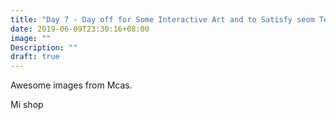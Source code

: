 ```yaml
---
title: "Day 7 - Day off for Some Interactive Art and to Satisfy seom Tech Shopping"
date: 2019-06-09T23:30:16+08:00
image: ""
Description: ""
draft: true
---
```


Awesome images from Mcas.

Mi shop


